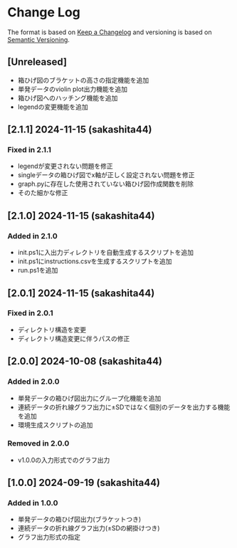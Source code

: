 # Change Log

The format is based on [Keep a Changelog](http://keepachangelog.com/)
and versioning is based on [Semantic Versioning](http://semver.org/).

## [Unreleased]

* 箱ひげ図のブラケットの高さの指定機能を追加
* 単発データのviolin plot出力機能を追加
* 箱ひげ図へのハッチング機能を追加
* legendの変更機能を追加

## [2.1.1] 2024-11-15 (sakashita44)

### Fixed in 2.1.1

* legendが変更されない問題を修正
* singleデータの箱ひげ図でx軸が正しく設定されない問題を修正
* graph.pyに存在した使用されていない箱ひげ図作成関数を削除
* そのた細かな修正

## [2.1.0] 2024-11-15 (sakashita44)

### Added in 2.1.0

* init.ps1に入出力ディレクトリを自動生成するスクリプトを追加
* init.ps1にinstructions.csvを生成するスクリプトを追加
* run.ps1を追加

## [2.0.1] 2024-11-15 (sakashita44)

### Fixed in 2.0.1

* ディレクトリ構造を変更
* ディレクトリ構造変更に伴うパスの修正

## [2.0.0] 2024-10-08 (sakashita44)

### Added in 2.0.0

* 単発データの箱ひげ図出力にグループ化機能を追加
* 連続データの折れ線グラフ出力に±SDではなく個別のデータを出力する機能を追加
* 環境生成スクリプトの追加

### Removed in 2.0.0

* v1.0.0の入力形式でのグラフ出力

## [1.0.0] 2024-09-19 (sakashita44)

### Added in 1.0.0

* 単発データの箱ひげ図出力(ブラケットつき)
* 連続データの折れ線グラフ出力(±SDの網掛けつき)
* グラフ出力形式の指定

<!--
以下テンプレート

## [x.y.z] yyyy-mm-dd (sakashita)

### Added in x.y.z

### Fixed in x.y.z

### Changed in x.y.z

### Removed in x.y.z

-->
